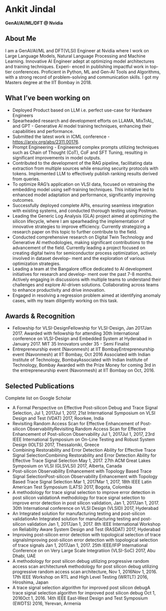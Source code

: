 # Ankit Jindal

**GenAI/AI/ML/DFT @ Nvidia**

## About Me

I am a GenAI/AI/ML and DFT(VLSI) Engineer at Nvidia where I work on Large Language Models, Natural Language Processing and Machine Learning. Innovative AI Engineer adept at optimizing model architectures and training techniques. Experi- enced in publishing impactful work in top-tier conferences. Proficient in Python, ML and Gen-AI Tools and Algorithms, with a strong record of problem-solving and communication skills. I got my Masters degree at the IIT Bombay in 2018.

## What I’ve been working on

- Deployed Product based on LLM i.e. perfect use-case for Hardware Engineers 
- Spearheaded research and development efforts on LLAMA, MixTrAL, and GPT - Generative AI model training techniques, enhancing their capabilities and performance.
- Submitted the latest work in ICML conference - https://arxiv.org/abs/2311.00176.
- Prompt Engineering - Engineered complex prompts utilizing techniques such as Chain of Thought (CoT), CoF and SFT Tuning, resulting in significant improvements in model outputs.
- Contributed to the development of the RAG pipeline, facilitating data extraction from multiple sources while ensuring security protocols with tokens. Implemented LLM to effectively publish ranking results derived from queries.
- To optimize RAG’s application on VLSI data, focused on retraining the embedding model using self-training techniques. This initiative led to enhanced model adaptation and performance, significantly improving outcomes.
- Successfully deployed complete APIs, ensuring seamless integration with existing systems, and conducted thorough testing using Postman.
- Leading the Generic Log Analysis (GLA) project aimed at optimizing the silicon lifecycle, where I am spearheading the implementation of innovative strategies to improve efficiency. Currently strategizing a research paper on this topic to further contribute to the field.
- Conducted comprehensive research on Digital Twin Technology and Generative AI methodologies, making significant contributions to the advancement of the field. Currently leading a project focused on creating digital twins for semiconductor process optimization, actively involved in dataset develop- ment and the exploration of various optimization strategies.
- Leading a team at the Bangalore office dedicated to AI development initiatives for research and develop- ment over the past 7-8 months. Actively engaging in discussions with multiple teams to understand their challenges and explore AI-driven solutions. Collaborating across teams to enhance productivity and drive innovation.
- Engaged in resolving a regression problem aimed at identifying anomaly cases, with my team diligently working on this task.

## Awards & Recognition

- Fellowship for VLSI-DesignFellowship for VLSI-Design, Jan 2017Jan 2017. Awarded with fellowship for attending 30th International conference on VLSI-Design and Embedded System at Hyderabad in January 2017. MIT 35 Innovators under 35 - Semi Finalist
- Entrepreneurship event (Navonmesh) at IIT BombayEntrepreneurship event (Navonmesh) at IIT Bombay, Oct 2016
  Associated with Indian Institute of Technology, BombayAssociated with Indian Institute of Technology, Bombay
  Awarded with the Prize Money for coming 3rd in the entrepreneurship event (Navonmesh) at IIT Bombay on Oct, 2016. 


## Selected Publications

Complete list on Google Scholar

- A Formal Perspective on Effective Post-silicon Debug and Trace Signal Selection, Jul 1, 2017Jul 1, 2017, 21st International Symposium on VLSI Design and Test (VDAT) 2017, Roorkee, India
- Revisiting Random Access Scan for Effective Enhancement of Post-silicon ObservabilityRevisiting Random Access Scan for Effective Enhancement of Post-silicon Observability
Jul 1, 2017Jul 1, 2017, 23rd IEEE International Symposium on On-Line Testing and Robust System Design (IOLTS) 2017, Thessaloniki, Greece
- Combining Restorability and Error Detection Ability for Effective Trace Signal SelectionCombining Restorability and Error Detection Ability for Effective Trace Signal Selection
May 1, 2017. 27th ACM Great Lakes Symposium on VLSI (GLSVLSI) 2017, Alberta, Canada
- Post-silicon Observability Enhancement with Topology Based Trace Signal SelectionPost-silicon Observability Enhancement with Topology Based Trace Signal Selection
Mar 1, 2017Mar 1, 2017, 18th IEEE Latin American Test Symposium (LATS) 2017, Bogota, Colombia
- A methodology for trace signal selection to improve error detection in post silicon validationA methodology for trace signal selection to improve error detection in post silicon validation, Jan 1, 2017Jan 1, 2017. 30th International conference on VLSI Design (VLSID) 2017, Hyderabad
- An Integrated solution for manufacturing testing and post-silicon validationAn Integrated solution for manufacturing testing and post-silicon validation
Jan 1, 2017Jan 1, 2017. 8th IEEE International Workshop on Reliability Aware System Design and Test (RASDAT) 2017, Hyderabad
- Improving post-silicon error detection with topological selection of trace signalsImproving post-silicon error detection with topological selection of trace signals
Jan 1, 2017Jan 1, 2017. 25th IEEE/IFIP International Conference on on Very Large Scale Integratiion (VLSI-SoC) 2017, Abu Dhabi, UAE
- A methodology for post silicon debug utilizing progressive random access scan architectureA methodology for post silicon debug utilizing progressive random access scan architecture, Nov 1, 2016Nov 1, 2016. 17th IEEE Workshop on RTL and High Level Testing (WRTLT) 2016, Hiroshima, Japan
- A trace signal selection algorithm for improved post silicon debugA trace signal selection algorithm for improved post silicon debug
Oct 1, 2016Oct 1, 2016. 14th IEEE East-West Design and Test Symposium (EWDTS) 2016, Yerevan, Armenia
